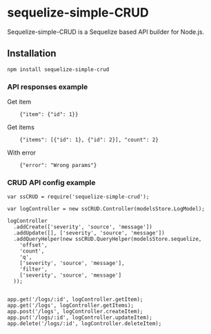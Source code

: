 # sequelize-simple-CRUD

Sequelize-simple-CRUD is a Sequelize based API builder for Node.js.

## Installation

`npm install sequelize-simple-crud`

### API responses example

Get item
```
    {"item": {"id": 1}}
```
Get items
```
    {"items": [{"id": 1}, {"id": 2}], "count": 2}
```
With error
```
    {"error": "Wrong params"}
```

### CRUD API config example

    var ssCRUD = require('sequelize-simple-crud');
    
    var logController = new ssCRUD.Controller(modelsStore.LogModel);
    
    logController
      .addCreate(['severity', 'source', 'message'])
      .addUpdate([], ['severity', 'source', 'message'])
      .addQueryHelper(new ssCRUD.QueryHelper(modelsStore.sequelize,
        'offset',
        'count',
        'q',
        ['severity', 'source', 'message'],
        'filter',
        ['severity', 'source', 'message']
      ));


    app.get('/logs/:id', logController.getItem);
    app.get('/logs', logController.getItems);
    app.post('/logs', logController.createItem);
    app.put('/logs/:id', logController.updateItem);
    app.delete('/logs/:id', logController.deleteItem);
